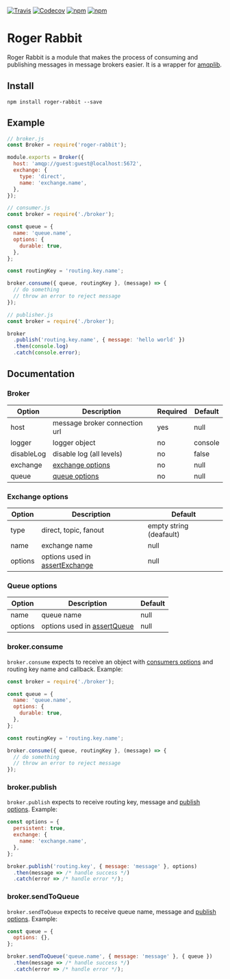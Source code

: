 [![Travis](https://img.shields.io/travis/ignicaodigitalbr/roger-rabbit.svg?style=flat-square)](https://travis-ci.org/ignicaodigitalbr/roger-rabbit/builds)
[![Codecov](https://img.shields.io/codecov/c/github/ignicaodigitalbr/roger-rabbit.svg?style=flat-square)](https://codecov.io/gh/ignicaodigitalbr/roger-rabbit/)
[![npm](https://img.shields.io/npm/v/roger-rabbit.svg?style=flat-square)](https://www.npmjs.com/package/roger-rabbit)
[![npm](https://img.shields.io/npm/dt/roger-rabbit.svg?style=flat-square)](https://www.npmjs.com/package/roger-rabbit)

# Roger Rabbit

Roger Rabbit is a module that makes the process of consuming and publishing messages in message brokers easier. It is a wrapper for [amqplib](https://www.squaremobius.net/amqp.node/).

## Install

```shell
npm install roger-rabbit --save
```

## Example

```javascript
// broker.js
const Broker = require('roger-rabbit');

module.exports = Broker({
  host: 'amqp://guest:guest@localhost:5672',
  exchange: {
    type: 'direct',
    name: 'exchange.name',
  },
});
```

```javascript
// consumer.js
const broker = require('./broker');

const queue = {
  name: 'queue.name',
  options: {
    durable: true,
  },
};

const routingKey = 'routing.key.name';

broker.consume({ queue, routingKey }, (message) => {
  // do something
  // throw an error to reject message
});
```

```javascript
// publisher.js
const broker = require('./broker');

broker
  .publish('routing.key.name', { message: 'hello world' })
  .then(console.log)
  .catch(console.error);
```

## Documentation

### Broker

| Option     | Description                           | Required  | Default |
| -----------|---------------------------------------|-----------|---------|
| host       | message broker connection url         | yes       | null    |
| logger     | logger object                         | no        | console |
| disableLog | disable log (all levels)              | no        | false   |
| exchange   | [exchange options](#exchange-options) | no        | null    |
| queue      | [queue options](#queue-options)       | no        | null    |


### Exchange options

| Option  | Description                                                                                                     | Default                 |
| --------|-----------------------------------------------------------------------------------------------------------------|-------------------------|
| type    | direct, topic, fanout                                                                                           | empty string (deafault) |
| name    | exchange name                                                                                                   | null                    |
| options | options used in [assertExchange](http://www.squaremobius.net/amqp.node/channel_api.html#channel_assertExchange) | null                    |

### Queue options

| Option  | Description                                                                                               | Default |
| --------|-----------------------------------------------------------------------------------------------------------|---------|
| name    | queue name                                                                                                | null    |
| options | options used in [assertQueue](http://www.squaremobius.net/amqp.node/channel_api.html#channel_assertQueue) | null    |

### broker.consume

`broker.consume` expects to receive an object with [consumers options](#queue-options) and routing key name and callback. Example:

```javascript
const broker = require('./broker');

const queue = {
  name: 'queue.name',
  options: {
    durable: true,
  },
};

const routingKey = 'routing.key.name';

broker.consume({ queue, routingKey }, (message) => {
  // do something
  // throw an error to reject message
});
```

### broker.publish

`broker.publish` expects to receive routing key, message and [publish options](https://www.squaremobius.net/amqp.node/channel_api.html#channel_publish). Example:

```javascript
const options = {
  persistent: true,
  exchange: {
    name: 'exchange.name',
  },
};

broker.publish('routing.key', { message: 'message' }, options)
  .then(message => /* handle success */)
  .catch(error => /* handle error */);
```

### broker.sendToQueue

`broker.sendToQueue` expects to receive queue name, message and [publish options](https://www.squaremobius.net/amqp.node/channel_api.html#channel_publish). Example:

```javascript
const queue = {
  options: {},
};

broker.sendToQueue('queue.name', { message: 'message' }, { queue })
  .then(message => /* handle success */)
  .catch(error => /* handle error */);
```
